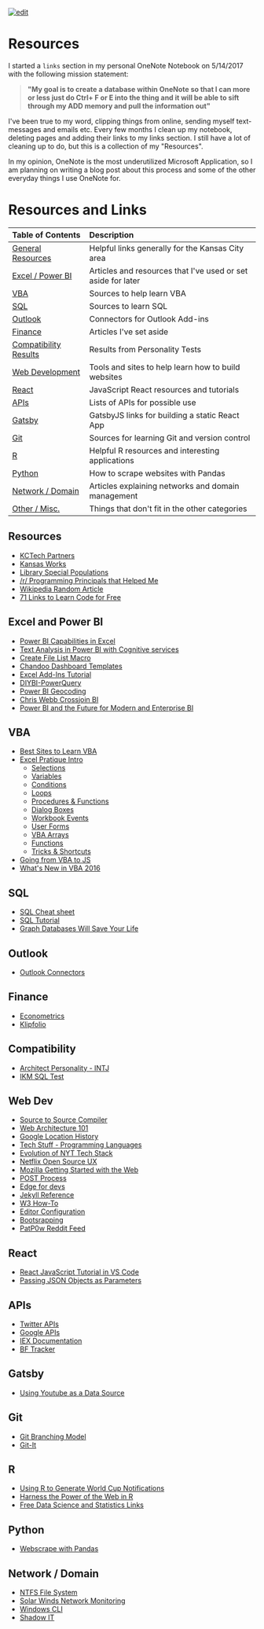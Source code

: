 <a href="https://github.com/prp1277/resources/edit/master/README.md"><img src="https://img.shields.io/github/issues/prp1277/resources.svg?label=edit%20this%20page&logo=github&style=plastic" alt="edit"/></a>


# Resources

I started a `links` section in my personal OneNote Notebook on 5/14/2017 with the following mission statement:

> **"My goal is to create a database within OneNote so that I can more or less just do Ctrl+ F or E into the thing and it will be able to sift through my ADD memory and pull the information out"**

I've been true to my word, clipping things from online, sending myself text-messages and emails etc. Every few months I clean up my notebook, deleting pages and adding their links to my links section. I still have a lot of cleaning up to do, but this is a collection of my "Resources".

In my opinion, OneNote is the most underutilized Microsoft Application, so I am planning on writing a blog post about this process and some of the other everyday things I use OneNote for.

# Resources and Links

| Table of Contents                                                           | Description                                                  |
| :-------------------------------------------------------------------------- | :----------------------------------------------------------- |
| [General Resources](https://github.com/prp1277/resources#resources)         | Helpful links generally for the Kansas City area             |
| [Excel / Power BI](https://github.com/prp1277/resources#excel-and-power-bi) | Articles and resources that I've used or set aside for later |
| [VBA](https://github.com/prp1277/resources#VBA)                             | Sources to help learn VBA                                    |
| [SQL](https://github.com/prp1277/resources#SQL)                             | Sources to learn SQL                                         |
| [Outlook](https://github.com/prp1277/resources#Outlook)                     | Connectors for Outlook Add-ins                               |
| [Finance](https://github.com/prp1277/resources#Finance)                     | Articles I've set aside                                      |
| [Compatibility Results](https://github.com/prp1277/resources#Compatibility) | Results from Personality Tests                               |
| [Web Development](https://github.com/prp1277/resources#Web-Dev)             | Tools and sites to help learn how to build websites          |
| [React](https://github.com/prp1277/resources#React)                         | JavaScript React resources and tutorials                     |
| [APIs](https://github.com/prp1277/resources#APIs)                           | Lists of APIs for possible use                               |
| [Gatsby](https://github.com/prp1277/resources#Gatsby)                       | GatsbyJS links for building a static React App               |
| [Git](https://github.com/prp1277/resources#Git)                             | Sources for learning Git and version control                 |
| [R](https://github.com/prp1277/resources#R)                                 | Helpful R resources and interesting applications             |
| [Python](https://github.com/prp1277/resources#Python)                       | How to scrape websites with Pandas                           |
| [Network / Domain](https://github.com/prp1277/resources#network--domain)    | Articles explaining networks and domain management           |
| [Other / Misc.](https://github.com/prp1277/resources#other-misc)            | Things that don't fit in the other categories                |

## Resources

- [KCTech Partners](http://www.kctechcouncil.com/partners) <br/>
- [Kansas Works](https://www.kansasworks.com/ada/r/jobs/10621165) <br/>
- [Library Special Populations](https://www.kclibrary.org/business-career/find-job/find-employment-special-populations) <br/>
- [/r/ Programming Principals that Helped Me](https://www.reddit.com/r/learnprogramming/comments/8kvo5s/programming_principles_that_helped_me/?st=JHFQLU5J&sh=aa898404) <br/>
- [Wikipedia Random Article](https://en.wikipedia.org/wiki/Special:Random) <br/>
- [71 Links to Learn Code for Free](https://learntocodewith.me/posts/code-for-free/) <br/>

## Excel and Power BI

- [Power BI Capabilities in Excel](https://dev.office.com/blogs/azure-machine-learning-javascript-custom-functions-and-power-bi-custom-visuals-further-expand-developers-capabilities-with-excel) <br/>
- [Text Analysis in Power BI with Cognitive services](https://www.youtube.com/watch?v=WWod8ETS7J8) <br/>
- [Create File List Macro](https://www.myonlinetraininghub.com/Create-Hyperlinked-List-of-Files-in-Subfolders) <br/>
- [Chandoo Dashboard Templates](http://chandoo.org/dbt/index.html) <br/>
- [Excel Add-Ins Tutorial](https://docs.microsoft.com/en-us/office/dev/add-ins/tutorials/excel-tutorial) <br/>
- [DIYBI-PowerQuery](C:\Users\prp12.000\OneDrive\Documents\Reinhart\Resources\DIYBI-PowerQuery) <br/>
- [Power BI Geocoding](https://msdn.microsoft.com/en-us/library/ff701714.aspx) <br/>
- [Chris Webb Crossjoin BI](https://blog.crossjoin.co.uk/) <br/>
- [Power BI and the Future for Modern and Enterprise BI](https://www.microsoft.com/en-us/businessapplicationssummit/video/BAS2018-204) <br/>

## VBA

- [Best Sites to Learn VBA](https://blog.cometdocs.com/the-best-places-to-learn-vba-online) <br/>
- [Excel Pratique Intro](https://www.excel-pratique.com/en/vba/introduction.php) <br/>
  - [Selections](https://www.excel-pratique.com/en/vba/selections.php) <br/>
  - [Variables](https://www.excel-pratique.com/en/vba/variables.php) <br/>
  - [Conditions](https://www.excel-pratique.com/en/vba/conditions.php) <br/>
  - [Loops](https://www.excel-pratique.com/en/vba/loops.php) <br/>
  - [Procedures & Functions](https://www.excel-pratique.com/en/vba/procedures_functions.php) <br/>
  - [Dialog Boxes](https://www.excel-pratique.com/en/vba/dialog_boxes.php) <br/>
  - [Workbook Events](https://www.excel-pratique.com/en/vba/workbook_events.php) <br/>
  - [User Forms](https://www.excel-pratique.com/en/vba/userform.php) <br/>
  - [VBA Arrays](https://www.excel-pratique.com/en/vba/vba_arrays.php) <br/>
  - [Functions](https://www.excel-pratique.com/en/vba/vba_functions.php) <br/>
  - [Tricks & Shortcuts](https://www.excel-pratique.com/en/vba/vba_tricks.php) <br/>
- [Going from VBA to JS](https://blogs.msmvps.com/wordmeister/category/vba-js/) <br/>
- [What's New in VBA 2016](https://msdn.microsoft.com/en-us/vba/office-shared-vba/articles/what-s-new-for-vba-in-office-2016) <br/>

## SQL

- [SQL Cheat sheet](https://www.kdnuggets.com/2018/07/sql-cheat-sheet.html) <br/>
- [SQL Tutorial](http://sol.gfxile.net/g3/) <br/>
- [Graph Databases Will Save Your Life](https://www.youtube.com/watch?v=GekQqFZm7mA&t=204s) <br/>

## Outlook

- [Outlook Connectors](https://outlook.office.com/connectors/Home/Login?Client=Win32_Outlook&MailboxAddress=PowellPR%40hawks.rockhurst.edu&Culture=en-US&MailboxType=User&Category=Mail&src=inbox) <br/>

## Finance

- [Econometrics](https://www.bing.com/search?q=exconometrics&form=EDGTCT&qs=PF&cvid=294feca3c6e840998d1faa3fda70ae45&cc=US&setlang=en-US&PC=LSJS) <br/>
- [Klipfolio](https://www.klipfolio.com/) <br/>

## Compatibility

- [Architect Personality - INTJ](https://www.16personalities.com/intj-personality) <br/>
- [IKM SQL Test](https://online.ikmnet.com/test_result/showresult.cfm) <br/>

## Web Dev

- [Source to Source Compiler](https://en.wikipedia.org/wiki/Source-to-source_compiler) <br/>
- [Web Architecture 101](https://engineering.videoblocks.com/web-architecture-101-a3224e126947) <br/>
- [Google Location History](https://stackoverflow.com/questions/32332904/current-url-to-download-kml-data-from-google-location-history) <br/>
- [Tech Stuff - Programming Languages](https://open.spotify.com/episode/32eqHCWIpqsYf3xN3kKKJg?si=dRignF0tRsG32ye52BLfzQ) <br/>
- [Evolution of NYT Tech Stack](https://stackshare.io/posts/evolution-of-new-york-times-tech-stack) <br/>
- [Netflix Open Source UX](https://drive.google.com/drive/folders/1y4X8H56TS6M7AXAU7yIm0EyxhqNUy1sz) <br/>
- [Mozilla Getting Started with the Web](https://developer.mozilla.org/en-US/docs/Learn/Getting_started_with_the_web) <br/>
- [POST Process](https://www.lifewire.com/what-is-post-2625953) <br/>
- [Edge for devs](https://blogs.windows.com/msedgedev/2018/05/11/introducing-edge-devtools-protocol/) <br/>
- [Jekyll Reference](https://jekyllrb.com/docs/home/) <br/>
- [W3 How-To](https://www.w3schools.com/howto/howto_css_bottom_nav.asp) <br/>
- [Editor Configuration](http://editorconfig.org/) <br/>
- [Bootsrapping](https://bootsnipp.com/) <br/>
- [PatP0w Reddit Feed](https://www.reddit.com/.json?feed=4e6cf8d760d7d15b9f9b50288143800681feed51&user=PATP0W) <br/>

## React

- [React JavaScript Tutorial in VS Code](https://code.visualstudio.com/docs/nodejs/reactjs-tutorial) <br/>
- [Passing JSON Objects as Parameters ](https://stackoverflow.com/questions/5865442/how-to-pass-json-object-as-a-parameter-to-another-method) <br/>

## APIs

- [Twitter APIs](https://developer.twitter.com/en/use-cases/analyze) <br/>
- [Google APIs](https://docs.google.com/spreadsheets/d/e/2PACX-1vSagKTIeMWiRffzpL8vL9eu_BAr_2DSyBSQJKbWwPSOl0Z7JOhBQaIPenm4lYXXtEzZOdTGXCbd1U6D/pubhtml) <br/>
- [IEX Documentation](https://iextrading.com/developer/) <br/>
- [BF Tracker](https://battlefieldtracker.com/bf1/profile/xbox/imamiget1277/live) <br/>

## Gatsby

- [Using Youtube as a Data Source](https://dzone.com/articles/using-youtube-as-a-data-source-in-gatsbyjs) <br/>

## Git

- [Git Branching Model](https://nvie.com/posts/a-successful-git-branching-model/) <br/>
- [Git-It](http://jlord.us/git-it/index.html) <br/>

## R

- [Using R to Generate World Cup Notifications](https://www.openanalytics.eu/blog/2018/07/05/world-cup-notifications-with-r/) <br/>
- [Harness the Power of the Web in R](https://www.lucymcgowan.com/talk/asa_joint_statistical_meeting_2018/) <br/>
- [Free Data Science and Statistics Links](http://www.deeplytrivial.com/2017/10/statistics-sunday-free-data-science-and.html) <br/>

## Python

- [Webscrape with Pandas](http://blog.kaggle.com/2017/01/31/scraping-for-craft-beers-a-dataset-creation-tutorial/?utm_medium=email&utm_source=intercom&utm_campaign=new+user+onboarding) <br/>

## Network / Domain

- [NTFS File System](https://www.lifewire.com/ntfs-file-system-2625948) <br/>
- [Solar Winds Network Monitoring](https://www.solarwinds.com/free-tools) <br/>
- [Windows CLI](https://www.computerhope.com/issues/chusedos.htm) <br/>
- [Shadow IT](https://wikipedia.org/wiki/Shadow_IT) <br/>
